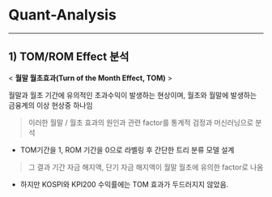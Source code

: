 # Quant-Analysis

----------------------

## 1) TOM/ROM Effect 분석

 < **월말 월초효과(Turn of the Month Effect, TOM)** >

월말과 월초 기간에 유의적인 초과수익이 발생하는 현상이며, 월초와 월말에 발생하는 금융계의 이상 현상중 하나임
> 이러한 월말 / 월초 효과의 원인과 관련 factor를 통계적 검정과 머신러닝으로 분석


- TOM기간을 1, ROM 기간을 0으로 라벨링 후 간단한 트리 분류 모델 설계
> 그 결과 기간 자금 해지액, 단기 자금 해지액이 월말 월초에 유의한 factor로 나옴

- 하지만 KOSPI와 KPI200 수익률에는 TOM 효과가 두드러지지 않았음. 
